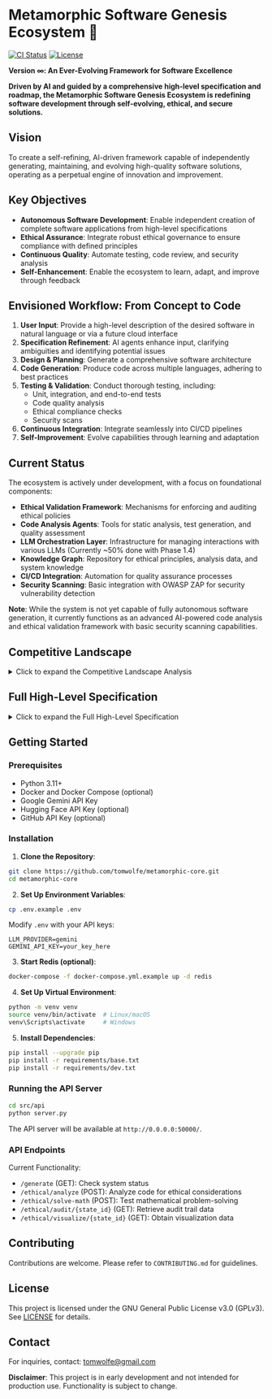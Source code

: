 # Metamorphic Software Genesis Ecosystem 🚀

[![CI Status](https://github.com/tomwolfe/metamorphic-core/actions/workflows/ci.yml/badge.svg)](https://github.com/tomwolfe/metamorphic-core/actions/workflows/ci.yml)
[![License](https://img.shields.io/badge/License-GPLv3-blue.svg)](LICENSE)

**Version ∞: An Ever-Evolving Framework for Software Excellence**

**Driven by AI and guided by a comprehensive high-level specification and roadmap, the Metamorphic Software Genesis Ecosystem is redefining software development through self-evolving, ethical, and secure solutions.**

## Vision

To create a self-refining, AI-driven framework capable of independently generating, maintaining, and evolving high-quality software solutions, operating as a perpetual engine of innovation and improvement.

## Key Objectives

- **Autonomous Software Development**: Enable independent creation of complete software applications from high-level specifications
- **Ethical Assurance**: Integrate robust ethical governance to ensure compliance with defined principles
- **Continuous Quality**: Automate testing, code review, and security analysis
- **Self-Enhancement**: Enable the ecosystem to learn, adapt, and improve through feedback

## Envisioned Workflow: From Concept to Code

1. **User Input**: Provide a high-level description of the desired software in natural language or via a future cloud interface
2. **Specification Refinement**: AI agents enhance input, clarifying ambiguities and identifying potential issues
3. **Design & Planning**: Generate a comprehensive software architecture
4. **Code Generation**: Produce code across multiple languages, adhering to best practices
5. **Testing & Validation**: Conduct thorough testing, including:
   - Unit, integration, and end-to-end tests
   - Code quality analysis
   - Ethical compliance checks
   - Security scans
6. **Continuous Integration**: Integrate seamlessly into CI/CD pipelines
7. **Self-Improvement**: Evolve capabilities through learning and adaptation

## Current Status

The ecosystem is actively under development, with a focus on foundational components:

- **Ethical Validation Framework**: Mechanisms for enforcing and auditing ethical policies
- **Code Analysis Agents**: Tools for static analysis, test generation, and quality assessment
- **LLM Orchestration Layer**: Infrastructure for managing interactions with various LLMs (Currently ~50% done with Phase 1.4)
- **Knowledge Graph**: Repository for ethical principles, analysis data, and system knowledge
- **CI/CD Integration**: Automation for quality assurance processes
- **Security Scanning**: Basic integration with OWASP ZAP for security vulnerability detection

**Note**: While the system is not yet capable of fully autonomous software generation, it currently functions as an advanced AI-powered code analysis and ethical validation framework with basic security scanning capabilities.

## Competitive Landscape

<details>
<summary>Click to expand the Competitive Landscape Analysis</summary>

It's essential to understand the competitive terrain. While no direct, comprehensive competitor exists in the precise, integrated form of the Metamorphic Software Genesis Ecosystem, the competitive space can be viewed as a constellation of adjacent and overlapping efforts, each addressing pieces of the software development puzzle.

### 1. AI-Augmented Code Generation – Sub-Categories and Nuances

#### a) "Inline" AI Code Completion & Snippet Tools (Mass Market & Developer Productivity Focused)
- **Examples:** GitHub Copilot, Tabnine, JetBrains AI Assistant, Codium, FauxPilot (Open Source Copilot Alternatives), VS Code's IntelliCode
- **Differentiation for Metamorphic:** These tools are developer-centric, enhancing individual coding speed. Metamorphic is ecosystem-centric, aiming to transform the entire software creation process. They lack Metamorphic's ethical governance, formal verification, and SDLC-wide scope
- **Competitive Intensity:** Extremely high and rapidly intensifying. These are becoming table stakes in developer tooling

#### b) AI-Powered Code Synthesis & Function Generation (Task-Specific Automation)
- **Examples:** Google Gemini Code Assist's function generation, OpenAI Codex for code translation, specialized AI code generators
- **Differentiation for Metamorphic:** These tools automate specific coding tasks. Metamorphic aims for autonomous software genesis
- **Competitive Intensity:** High and growing. Cloud providers and specialized startups are heavily investing here

### 2. Low-Code/No-Code – Beyond Visual Interfaces

#### a) Visual App Builders & Drag-and-Drop Platforms
- **Examples:** Salesforce, PowerApps, Zoho Creator, Quickbase, Betty Blocks, Webflow
- **Differentiation for Metamorphic:** These empower "citizen developers" for simpler applications. Metamorphic targets professional developers building complex, mission-critical software
- **Competitive Intensity:** Moderate to High in their niche

#### b) "Code-Optional" Platforms & Intelligent Automation
- **Examples:** Emerging platforms incorporating AI within low-code environments
- **Differentiation for Metamorphic:** These platforms typically lack Metamorphic's emphasis on ethical governance and formal verification
- **Competitive Intensity:** Low to Moderate currently, but rapidly increasing

### 3. MLOps/DevOps with AI – Expanding Beyond Deployment

#### a) AI-Enhanced DevOps Automation
- **Examples:** Kubeflow, MLflow, GitLab's AI features, Harness, CircleCI
- **Differentiation for Metamorphic:** These tools optimize deployment and operation. Metamorphic focuses on the entire lifecycle
- **Competitive Intensity:** High and growing

#### b) AI for Software Quality & Testing
- **Examples:** SeaLights, Functionize, Applitools
- **Differentiation for Metamorphic:** Quality is "built-in," not "tested-in" as an afterthought
- **Competitive Intensity:** Moderate to High in the QA space

### 4. Academic Research – From Inspiration to Industrialization

#### a) Advanced Program Synthesis & Automated Reasoning
- **Examples:** Research at MIT, Stanford, CMU, Oxford on formal methods and program synthesis
- **Differentiation for Metamorphic:** Industrialization of theoretical concepts into practical solutions
- **Competitive Intensity:** Not directly competitive, but source of future innovations

### Strategic Takeaways for Metamorphic

1. **Amplify the "Genesis Ecosystem" Vision:** Emphasize the holistic, end-to-end nature
2. **Double Down on Ethical and Verification Pillars:** Make these core differentiators
3. **Showcase Long-Context Mastery:** Demonstrate superior handling of complex software
4. **Foster a Thriving Community:** Build a vibrant open-source ecosystem
5. **Focus on "High-Value" Software Domains:** Target industries where quality and ethics are paramount

</details>

## Full High-Level Specification

<details>
<summary>Click to expand the Full High-Level Specification</summary>

### I. Foundational Design Tenets

- **Adaptive Evolution**: Continuous, data-driven adaptation through modularity and proactive learning
- **Human-AI Collaborative Intelligence**: Synergistic collaboration between human expertise and AI processing
- **Probabilistic Solution Exploration**: Parallel exploration of solution pathways with continuous verification
- **Emergent Problem Solving**: Intelligent recombination of existing solutions through knowledge synthesis
- **Embedded Ethical Governance**: Intrinsic ethical alignment with transparent decision-making
- **Formal Verification**: Mathematical proofs for critical subsystems
- **Proactive Error Mitigation**: Zero tolerance for known errors with graceful degradation
- **Resource-Conscious Optimization**: Efficiency as a paramount design constraint
- **Open & Governed Community**: Transparent contribution process
- **Anticipatory Risk Modeling**: Proactive identification of future challenges

### II. System Architecture

The ecosystem operates as a distributed network of intelligent agents, orchestrated by the Metamorphic Core.

#### Component Specification

1. **Human Input & Oversight Interface**
   - Role-based cloud application
   - Natural language and structured input support
   - Real-time monitoring dashboards

2. **Metamorphic Core**
   - Dynamic Knowledge Graph
   - Intelligent LLM Orchestration Layer
   - Modular AI Agent Network
   - Self-Monitoring & Adaptive Healing
   - Continuous Learning & Adaptation
   - Resource Management & Optimization

3. **Ethical Governance Framework**
   - Ethical Policy Engine
   - Bias Detection & Mitigation
   - Transparency & Explainability
   - Human Override Mechanisms
   - Continuous Ethical Self-Assessment
   - Ethical Review Board Interface

4. **Software Output & Data Repository**
   - Version-controlled repository
   - Comprehensive documentation
   - Complete audit trails

### III. Phased Implementation Plan

1. **Phase 1: Foundational Framework (Months 1-3)**
   - Establish Ethical Review Board
   - Define Core Principles
   - Implement Policy Engine
   - Develop LLM Orchestration
   - Basic Specification Analysis

2. **Phase 2: Core Generation (Months 4-9)**
   - Multi-Language Code Generation
   - Automated Testing
   - Code Review
   - Static Analysis
   - Dynamic Analysis

3. **Phase 3: Enhanced Governance (Months 10-15)**
   - Enhance Policy Engine
   - Bias Detection
   - Transparency Module
   - Performance Analysis
   - Formal Verification

4. **Phase 4: Advanced Features (Months 16+)**
   - Predictive Risk Assessment
   - Expanded Language Support
   - Enhanced Security
   - Autonomous Improvement
   - Community Framework

### IV. Technical Specifications

- Primary Languages: Python, Go, Rust
- LLM Platform Orchestration
- Distributed Version Control
- Testing Framework Orchestration
- Dependency Management
- Error Handling & Logging
- Artifact Management
- Formal Verification Tools

### V. Key Performance Indicators

1. **Code Quality Score**: Target 97%+
2. **Self-Improvement Merges**: 20+ per month
3. **Error Reduction**: 80% reduction
4. **Performance Improvement**: 40% faster, 25% more efficient
5. **User Satisfaction**: 4.8/5 average rating

</details>

## Getting Started

### Prerequisites

- Python 3.11+
- Docker and Docker Compose (optional)
- Google Gemini API Key
- Hugging Face API Key (optional)
- GitHub API Key (optional)

### Installation

1. **Clone the Repository**:
```bash
git clone https://github.com/tomwolfe/metamorphic-core.git
cd metamorphic-core
```

2. **Set Up Environment Variables**:
```bash
cp .env.example .env
```
Modify `.env` with your API keys:
```env
LLM_PROVIDER=gemini
GEMINI_API_KEY=your_key_here
```

3. **Start Redis (optional)**:
```bash
docker-compose -f docker-compose.yml.example up -d redis
```

4. **Set Up Virtual Environment**:
```bash
python -m venv venv
source venv/bin/activate  # Linux/macOS
venv\Scripts\activate     # Windows
```

5. **Install Dependencies**:
```bash
pip install --upgrade pip
pip install -r requirements/base.txt
pip install -r requirements/dev.txt
```

### Running the API Server

```bash
cd src/api
python server.py
```

The API server will be available at `http://0.0.0.0:50000/`.

### API Endpoints

Current Functionality:

- `/generate` (GET): Check system status
- `/ethical/analyze` (POST): Analyze code for ethical considerations
- `/ethical/solve-math` (POST): Test mathematical problem-solving
- `/ethical/audit/{state_id}` (GET): Retrieve audit trail data
- `/ethical/visualize/{state_id}` (GET): Obtain visualization data

## Contributing

Contributions are welcome. Please refer to `CONTRIBUTING.md` for guidelines.

## License

This project is licensed under the GNU General Public License v3.0 (GPLv3). See [LICENSE](LICENSE) for details.

## Contact

For inquiries, contact: tomwolfe@gmail.com

**Disclaimer**: This project is in early development and not intended for production use. Functionality is subject to change.
